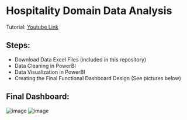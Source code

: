 # Hospitality Domain Data Analysis

Tutorial: [Youtube Link](https://youtu.be/tT4V7zguCnc?si=czUEUe6NfHa65FUw)

## Steps:
- Download Data Excel Files (included in this repository)
- Data Cleaning in PowerBI
- Data Visualization in PowerBI
- Creating the Final Functional Dashboard Design (See pictures below)
  
## Final Dashboard:
![image](https://github.com/ShaddAhmed14/Hospitality_Domain_Data_Analysis/assets/77004048/df95c605-2226-42df-a644-7e3e98686502)
![image](https://github.com/ShaddAhmed14/Hospitality_Domain_Data_Analysis/assets/77004048/7d3b619b-1686-4591-8561-4c3e0adb7606)
